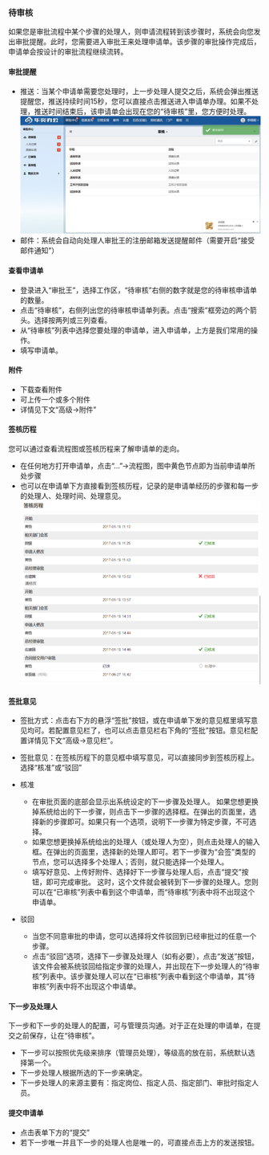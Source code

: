 ﻿
### 待审核

如果您是审批流程中某个步骤的处理人，则申请流程转到该步骤时，系统会向您发出审批提醒。此时，您需要进入审批王来处理申请单。该步骤的审批操作完成后，申请单会按设计的审批流程继续流转。	
#### 审批提醒
- 推送：当某个申请单需要您处理时，上一步处理人提交之后，系统会弹出推送提醒您，推送持续时间15秒，您可以直接点击推送进入申请单办理。如果不处理，推送时间结束后，该申请单会出现在您的“待审核”里，您方便时处理。
 ![推送](images/推送.png)
- 邮件：系统会自动向处理人审批王的注册邮箱发送提醒邮件（需要开启“接受邮件通知”）

#### 查看申请单
- 登录进入“审批王”，选择工作区，“待审核”右侧的数字就是您的待审核申请单的数量。
- 点击“待审核”，右侧列出您的待审核申请单列表。点击“搜索”框旁边的两个箭头。选择按两列或三列查看。
- 从“待审核”列表中选择您要处理的申请单，进入申请单，上方是我们常用的操作。
- 填写申请单。

#### 附件
- 下载查看附件
- 可上传一个或多个附件
- 详情见下文“高级->附件”

#### 签核历程
您可以通过查看流程图或签核历程来了解申请单的走向。
- 在任何地方打开申请单，点击“…”->流程图，图中黄色节点即为当前申请单所处步骤
- 也可以在申请单下方直接看到签核历程，记录的是申请单经历的步骤和每一步的处理人、处理时间、处理意见。
 ![签核历程](images/签核历程.png)

#### 签批意见
- 签批方式：点击右下方的悬浮“签批”按钮，或在申请单下发的意见框里填写意见均可。若配置意见栏了，也可以点击意见栏右下角的“签批”按钮。意见栏配置详情见下文“高级->意见栏”。
- 签批意见：在签核历程下的意见框中填写意见，可以直接同步到签核历程上。选择“核准”或“驳回”

- 核准

  - 在审批页面的底部会显示出系统设定的下一步骤及处理人。
如果您想更换掉系统给出的下一步骤，则点击下一步骤的选择框。在弹出的页面里，选择新的步骤即可。如果只有一个选项，说明下一步骤为特定步骤，不可选择。
  - 如果您想更换掉系统给出的处理人（或处理人为空），则点击处理人的输入框。在弹出的页面里，选择新的处理人即可。若下一步骤为“会签”类型的节点，您可以选择多个处理人；否则，就只能选择一个处理人。
  - 填写好意见、上传好附件、选择好下一步骤与处理人后，点击“提交”按钮，即可完成审批。 这时，这个文件就会被转到下一步骤的处理人。您则可以在“已审核”列表中看到这个申请单，而“待审核”列表中将不出现这个申请单。

- 驳回

  - 当您不同意审批的申请，您可以选择将文件驳回到已经审批过的任意一个步骤。
  - 点击“驳回”选项，选择下一步骤及处理人（如有必要），点击“发送”按钮，该文件会被系统驳回给指定步骤的处理人，并出现在下一步处理人的“待审核”列表中。该步骤处理人可以在“已审核”列表中看到这个申请单，其“待审核”列表中将不出现这个申请单。

#### 下一步及处理人
下一步和下一步的处理人的配置，可与管理员沟通。对于正在处理的申请单，在提交之前保存，让在“待审核”。

- 下一步可以按照优先级来排序（管理员处理），等级高的放在前，系统默认选择第一个。
- 下一步处理人根据所选的下一步来确定。
- 下一步处理人的来源主要有：指定岗位、指定人员、指定部门、审批时指定人员。

#### 提交申请单
- 点击表单下方的“提交”
- 若下一步唯一并且下一步的处理人也是唯一的，可直接点击上方的发送按钮。
